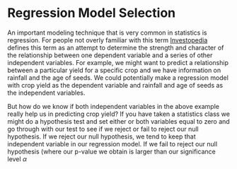 # Regression Model Selection

An important modeling technique that is very common in statistics is regression. For people not overly familiar with this term [Investopedia](https://www.investopedia.com/terms/r/regression.asp) defines this term as an attempt to determine the strength and character of the relationship between one dependent variable and a series of other independent variables. For example, we might want to predict a relationship between a particular yield for a specific crop and we have information on rainfall and the age of seeds. We could potentially make a regression model with crop yield as the dependent variable and rainfall and age of seeds as the independent variables.

But how do we know if both independent variables in the above example really help us in predicting crop yield? If you have taken a statistics class we might do a hypothesis test and set either or both variables equal to zero and go through with our test to see if we reject or fail to reject our null hypothesis. If we reject our null hypothesis, we tend to keep that independent variable in our regression model. If we fail to reject our null hypothesis (where our p-value we obtain is larger than our significance level $\alpha$

